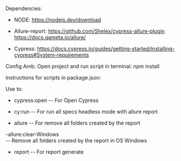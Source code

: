 Dependencies:

- NODE:
https://nodejs.dev/download

- Allure-report:
https://github.com/Shelex/cypress-allure-plugin
https://docs.qameta.io/allure/

- Cypress:
https://docs.cypress.io/guides/getting-started/installing-cypress#System-requirements


Config Amb:
Open project and run script in terminal: 
    npm install



Instructions for scripts in package.json:

Use to:
- cypress:open
  -- For Open Cypress
  
- cy:run
  -- For run all specs headless mode with allure report
  
- allure 
  -- For remove all folders created by the report
  
  
-allure:clear-Windows  
  -- Remove all folders created by the report in OS Windows
  
- report
  -- For report generate

  
  
